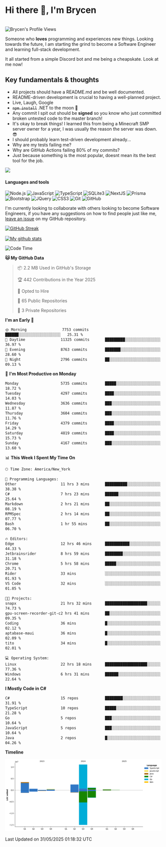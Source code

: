 # Hi there 👋, I'm Brycen

<br>
<img src="https://komarev.com/ghpvc/?username=BrycensRanch" alt="Brycen's Profile Views" />

Someone who **loves** programming and experiences new things. Looking towards the future, I am starting the grind to become a Software Engineer and learning full-stack development.

It all started from a simple Discord bot and me being a cheapskate. Look at me now!

## Key fundamentals & thoughts

- All projects should have a README.md and be well documented.
- README-driven development is crucial to having a well-planned project.
- Live, Laugh, Google
- ~~`npm install`~~ .NET to the moon 🚀
- Any commit I spit out should be **signed** so you know who just committed broken untested code to the master branch!
- It's okay to break things! I learned this from being a Minecraft SMP server owner for a year, I was usually the reason the server was down. 😎
- I should probably learn test-driven development already...
- Why are my tests failing me?
- Why are GitHub Actions failing 80% of my commits? 
- Just because something is the most popular, doesnt mean its the best tool for the job.

<img src="https://res.cloudinary.com/practicaldev/image/fetch/s--OoBLh7-Q--/c_limit%2Cf_auto%2Cfl_progressive%2Cq_auto%2Cw_880/https://cdn-images-1.medium.com/max/1614/1%2A8BlqJ8lNVZzuRjAg1mZ50w.png" height="400"/>

<h4>Languages and tools</h4>
<p>
  <img src="https://img.shields.io/badge/node.js%20-%2343853D.svg?&style=for-the-badge&logo=node.js&logoColor=white" alt="Node.js" />
  <img src="https://img.shields.io/badge/javascript%20-%23323330.svg?&style=for-the-badge&logo=javascript&logoColor=%23F7DF1E" alt="JavaScript" />
  <img src="https://img.shields.io/badge/typescript%20-%23323330.svg?&style=for-the-badge&logo=typescript&logoColor=#3467eb" alt="TypeScript" />
  <img src="https://img.shields.io/badge/sqlite3%20-%23323330.svg?&style=for-the-badge&logo=sqlite&logoColor=#3467eb" alt="SQLite3" />
  <img src="https://img.shields.io/badge/Next.JS%20-%23323330.svg?&style=for-the-badge&logo=next.js&logoColor=#3467eb" alt="NextJS" />
  <img src="https://img.shields.io/badge/Prisma%20-%23323330.svg?&style=for-the-badge&logo=prisma&logoColor=#3467eb" alt="Prisma" />
  <img src="https://img.shields.io/badge/bootstrap%20-%23323330.svg?&style=for-the-badge&logo=bootstrap" alt="Bootstrap" />
  <img src="https://img.shields.io/badge/jquery%20-%23323330.svg?&style=for-the-badge&logo=jquery" alt="JQuery" />
  <img src="https://img.shields.io/badge/css3%20-%23323330.svg?&style=for-the-badge&logo=css3" alt="CSS3" />
  <img src="https://img.shields.io/badge/git%20-%23323330.svg?&style=for-the-badge&logo=git" alt="Git" />
  <img src="https://img.shields.io/badge/github%20-%23323330.svg?&style=for-the-badge&logo=github" alt="GitHub" />
</p>

 I'm currently looking to collaborate with others looking to become Software Engineers, if you have any suggestions on how to find people just like me, [leave an issue](https://github.com/BrycensRanch/BrycensRanch/issues/new) on my GitHub repository.
 
 <p><a href="https://git.io/streak-stats"><img src=https://github-readme-streak-stats-eight.vercel.app?user=BrycensRanch&amp;theme=dark&amp;hide_border=true&fire=EB5454&amp;ring=0CEB19" alt="GitHub Streak"></a></p>

<a href="https://github.com/anuraghazra/github-readme-stats">
  <img align="center" src="https://github-readme-stats.anuraghazra1.vercel.app/api?username=BrycensRanch&show_icons=true&line_height=27&include_all_commits=true" alt="My github stats" />
</a>

<!--START_SECTION:waka-->
![Code Time](http://img.shields.io/badge/Code%20Time-2%2C079%20hrs%2028%20mins-blue)

**🐱 My GitHub Data** 

> 📦 2.2 MB Used in GitHub's Storage 
 > 
> 🏆 442 Contributions in the Year 2025
 > 
> 💼 Opted to Hire
 > 
> 📜 65 Public Repositories 
 > 
> 🔑 3 Private Repositories 
 > 
**I'm an Early 🐤** 

```text
🌞 Morning                7753 commits        ██████░░░░░░░░░░░░░░░░░░░   25.31 % 
🌆 Daytime                11325 commits       █████████░░░░░░░░░░░░░░░░   36.97 % 
🌃 Evening                8763 commits        ███████░░░░░░░░░░░░░░░░░░   28.60 % 
🌙 Night                  2796 commits        ██░░░░░░░░░░░░░░░░░░░░░░░   09.13 % 
```
📅 **I'm Most Productive on Monday** 

```text
Monday                   5735 commits        █████░░░░░░░░░░░░░░░░░░░░   18.72 % 
Tuesday                  4297 commits        ████░░░░░░░░░░░░░░░░░░░░░   14.03 % 
Wednesday                3636 commits        ███░░░░░░░░░░░░░░░░░░░░░░   11.87 % 
Thursday                 3604 commits        ███░░░░░░░░░░░░░░░░░░░░░░   11.76 % 
Friday                   4379 commits        ████░░░░░░░░░░░░░░░░░░░░░   14.29 % 
Saturday                 4819 commits        ████░░░░░░░░░░░░░░░░░░░░░   15.73 % 
Sunday                   4167 commits        ███░░░░░░░░░░░░░░░░░░░░░░   13.60 % 
```


📊 **This Week I Spent My Time On** 

```text
🕑︎ Time Zone: America/New_York

💬 Programming Languages: 
Other                    11 hrs 3 mins       ██████████░░░░░░░░░░░░░░░   38.38 % 
C#                       7 hrs 23 mins       ██████░░░░░░░░░░░░░░░░░░░   25.64 % 
Markdown                 2 hrs 21 mins       ██░░░░░░░░░░░░░░░░░░░░░░░   08.19 % 
RPMSpec                  2 hrs 14 mins       ██░░░░░░░░░░░░░░░░░░░░░░░   07.77 % 
Bash                     1 hr 55 mins        ██░░░░░░░░░░░░░░░░░░░░░░░   06.70 % 

🔥 Editors: 
Edge                     12 hrs 46 mins      ███████████░░░░░░░░░░░░░░   44.33 % 
Jetbrainsrider           8 hrs 59 mins       ████████░░░░░░░░░░░░░░░░░   31.18 % 
Chrome                   5 hrs 58 mins       █████░░░░░░░░░░░░░░░░░░░░   20.71 % 
Rider                    33 mins             ░░░░░░░░░░░░░░░░░░░░░░░░░   01.93 % 
VS Code                  32 mins             ░░░░░░░░░░░░░░░░░░░░░░░░░   01.85 % 

🐱‍💻 Projects: 
snapx                    21 hrs 32 mins      ███████████████████░░░░░░   74.73 % 
gpu-screen-recorder-git-c2 hrs 41 mins       ██░░░░░░░░░░░░░░░░░░░░░░░   09.35 % 
Coding                   36 mins             █░░░░░░░░░░░░░░░░░░░░░░░░   02.12 % 
aptabase-maui            36 mins             █░░░░░░░░░░░░░░░░░░░░░░░░   02.09 % 
tito                     34 mins             █░░░░░░░░░░░░░░░░░░░░░░░░   02.01 % 

💻 Operating System: 
Linux                    22 hrs 18 mins      ███████████████████░░░░░░   77.36 % 
Windows                  6 hrs 31 mins       ██████░░░░░░░░░░░░░░░░░░░   22.64 % 
```

**I Mostly Code in C#** 

```text
C#                       15 repos            ████████░░░░░░░░░░░░░░░░░   31.91 % 
TypeScript               10 repos            █████░░░░░░░░░░░░░░░░░░░░   21.28 % 
Go                       5 repos             ███░░░░░░░░░░░░░░░░░░░░░░   10.64 % 
JavaScript               5 repos             ███░░░░░░░░░░░░░░░░░░░░░░   10.64 % 
Java                     2 repos             █░░░░░░░░░░░░░░░░░░░░░░░░   04.26 % 
```



**Timeline**

![Lines of Code chart](https://raw.githubusercontent.com/BrycensRanch/BrycensRanch/main/assets/bar_graph.png)


 Last Updated on 31/05/2025 01:18:32 UTC
<!--END_SECTION:waka-->

<!--
**BrycensRanch/BrycensRanch** is a ✨ _special_ ✨ repository because its `README.md` (this file) appears on your GitHub profile.

Here are some ideas to get you started:

- 🔭 I’m currently working on ...
- 🌱 I’m currently learning ...
- 👯 I’m looking to collaborate on ...
- 🤔 I’m looking for help with ...
- 💬 Ask me about ...
- 📫 How to reach me: ...
- 😄 Pronouns: ...
- ⚡ Fun fact: ...
-->
